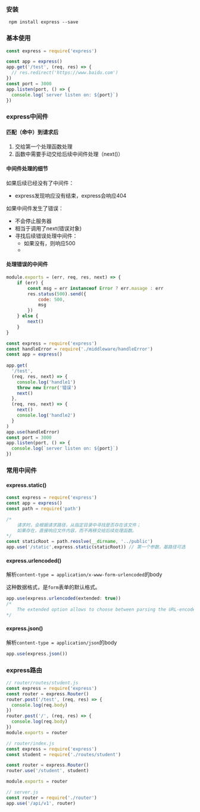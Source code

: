 ### 安装

```shell
 npm install express --save
```

### 基本使用

```js
const express = require('express')

const app = express()
app.get('/test', (req, res) => {
  // res.redirect('https://www.baidu.com')
})
const port = 3000
app.listen(port, () => {
  console.log(`server listen on: ${port}`)
})
```

### express中间件

#### 匹配（命中）到请求后

1. 交给第一个处理函数处理
2. 函数中需要手动交给后续中间件处理（next()）

#### 中间件处理的细节

如果后续已经没有了中间件：

- express发现响应没有结束，express会响应404

如果中间件发生了错误：

- 不会停止服务器
- 相当于调用了next(错误对象)
- 寻找后续错误处理中间件：
  - 如果没有，则响应500
  - 

#### 处理错误的中间件

```js
module.exports = (err, req, res, next) => {
    if (err) {
        const msg = err instanceof Error ? err.masage : err
        res.status(500).send({
            code: 500,
            msg
        })
    } else {
        next()
    }
}
```



```js
const express = require('express')
const handleError = require('./middleware/handleError')
const app = express()
 
app.get(
  '/test',
  (req, res, next) => {
    console.log('handle1')
    throw new Error('错误')
    next()
  },
  (req, res, next) => {
    next()
    console.log('handle2')
  }
)
app.use(handleError)
const port = 3000
app.listen(port, () => {
  console.log(`server listen on: ${port}`)
})
```

### 常用中间件

#### express.static()

```js
const express = require('express')
const app = express()
const path = require('path')

/*
	请求时，会根据请求路径，从指定目录中寻找是否存在该文件；
	如果存在，直接响应文件内容，而不再移交给后续处理函数。
*/
const staticRoot = path.reoslve(__dirname, '../public')
app.use('/static',express.static(staticRoot)) // 第一个参数，基路径可选
```

#### express.urlencoded()

解析`content-type = application/x-www-form-urlencoded`的body

这种数据格式，是`form`表单的默认格式。

```js
app.use(express.urlencoded(extended: true))
/*
	The extended option allows to choose between parsing the URL-encoded data with the querystring library (when false) or the qs library (when true).
*/
```

#### express.json()

解析`content-type = application/json`的body

```js
app.use(express.json())
```

### express路由

```js
// router/routes/student.js
const express = require('express')
const router = express.Router()
router.post('/test', (req, res) => {
  console.log(req.body)
})
router.post('/', (req, res) => {
  console.log(req.body)
})
module.exports = router

```



```js
// router/index.js
const express = require('express')
const student = require('./routes/student')

const router = express.Router()
router.use('/student', student)

module.exports = router

```



```js
// server.js
const router = require('./router')
app.use('/api/v1', router)
```

